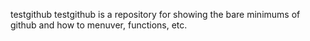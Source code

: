 testgithub
testgithub is a repository for showing the bare minimums of github and how to menuver, functions, etc.

